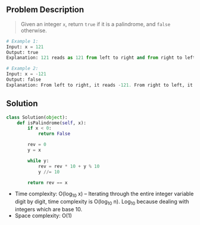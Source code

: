## Problem Description
> Given an integer `x`, return `true` if it is a palindrome, and `false` otherwise.

```python
# Example 1:
Input: x = 121
Output: true
Explanation: 121 reads as 121 from left to right and from right to left.

# Example 2:
Input: x = -121
Output: false
Explanation: From left to right, it reads -121. From right to left, it becomes 121-. Therefore it is not a palindrome.
```
## Solution

```python
class Solution(object):
    def isPalindrome(self, x):
        if x < 0:
            return False

        rev = 0
        y = x

        while y:
            rev = rev * 10 + y % 10
            y //= 10

        return rev == x
```
- Time complexity: O(log<sub>10</sub> x) – Iterating through the entire integer variable digit by digit, time complexity is O(log<sub>10</sub> n).
Log<sub>10</sub> because dealing with integers which are base 10.
- Space complexity: O(1)

